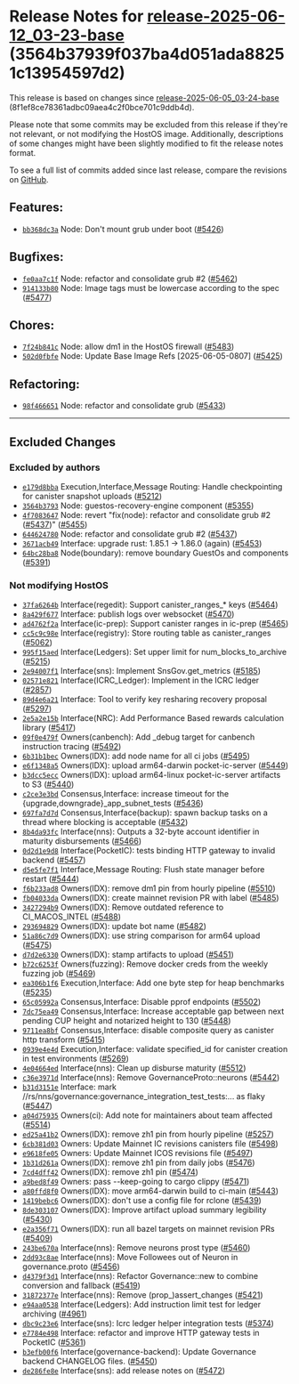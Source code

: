 Release Notes for [**release-2025-06-12\_03-23-base**](https://github.com/dfinity/ic/tree/release-2025-06-12_03-23-base) (3564b37939f037ba4d051ada88251c13954597d2)
===================================================================================================================================================================

This release is based on changes since [release-2025-06-05\_03-24-base](https://dashboard.internetcomputer.org/release/8f1ef8ce78361adbc09aea4c2f0bce701c9ddb4d) (8f1ef8ce78361adbc09aea4c2f0bce701c9ddb4d).

Please note that some commits may be excluded from this release if they're not relevant, or not modifying the HostOS image. Additionally, descriptions of some changes might have been slightly modified to fit the release notes format.

To see a full list of commits added since last release, compare the revisions on [GitHub](https://github.com/dfinity/ic/compare/release-2025-06-05_03-24-base...release-2025-06-12_03-23-base).

Features:
---------

* [`bb368dc3a`](https://github.com/dfinity/ic/commit/bb368dc3a) Node: Don't mount grub under boot ([#5426](https://github.com/dfinity/ic/pull/5426))

Bugfixes:
---------

* [`fe0aa7c1f`](https://github.com/dfinity/ic/commit/fe0aa7c1f) Node: refactor and consolidate grub #2 ([#5462](https://github.com/dfinity/ic/pull/5462))
* [`914133b80`](https://github.com/dfinity/ic/commit/914133b80) Node: Image tags must be lowercase according to the spec ([#5477](https://github.com/dfinity/ic/pull/5477))

Chores:
-------

* [`7f24b841c`](https://github.com/dfinity/ic/commit/7f24b841c) Node: allow dm1 in the HostOS firewall ([#5483](https://github.com/dfinity/ic/pull/5483))
* [`502d0fbfe`](https://github.com/dfinity/ic/commit/502d0fbfe) Node: Update Base Image Refs [2025-06-05-0807] ([#5425](https://github.com/dfinity/ic/pull/5425))

Refactoring:
------------

* [`98f466651`](https://github.com/dfinity/ic/commit/98f466651) Node: refactor and consolidate grub ([#5433](https://github.com/dfinity/ic/pull/5433))

------------------------------------------

## Excluded Changes

### Excluded by authors
* [`e179d8bba`](https://github.com/dfinity/ic/commit/e179d8bba) Execution,Interface,Message Routing: Handle checkpointing for canister snapshot uploads ([#5212](https://github.com/dfinity/ic/pull/5212))
* [`3564b3793`](https://github.com/dfinity/ic/commit/3564b3793) Node: guestos-recovery-engine component ([#5355](https://github.com/dfinity/ic/pull/5355))
* [`4f7083647`](https://github.com/dfinity/ic/commit/4f7083647) Node: revert "fix(node): refactor and consolidate grub #2 ([#5437](https://github.com/dfinity/ic/pull/5437))" ([#5455](https://github.com/dfinity/ic/pull/5455))
* [`644624780`](https://github.com/dfinity/ic/commit/644624780) Node: refactor and consolidate grub #2 ([#5437](https://github.com/dfinity/ic/pull/5437))
* [`3671acb49`](https://github.com/dfinity/ic/commit/3671acb49) Interface: upgrade rust: 1.85.1 -> 1.86.0 (again) ([#5453](https://github.com/dfinity/ic/pull/5453))
* [`64bc28ba8`](https://github.com/dfinity/ic/commit/64bc28ba8) Node(boundary): remove boundary GuestOs and components ([#5391](https://github.com/dfinity/ic/pull/5391))

### Not modifying HostOS
* [`37fa6264b`](https://github.com/dfinity/ic/commit/37fa6264b) Interface(regedit): Support canister\_ranges\_\* keys ([#5464](https://github.com/dfinity/ic/pull/5464))
* [`8a429f677`](https://github.com/dfinity/ic/commit/8a429f677) Interface: publish logs over websocket ([#5470](https://github.com/dfinity/ic/pull/5470))
* [`ad4762f2a`](https://github.com/dfinity/ic/commit/ad4762f2a) Interface(ic-prep): Support canister ranges in ic-prep ([#5465](https://github.com/dfinity/ic/pull/5465))
* [`cc5c9c98e`](https://github.com/dfinity/ic/commit/cc5c9c98e) Interface(registry): Store routing table as canister\_ranges ([#5062](https://github.com/dfinity/ic/pull/5062))
* [`995f15aed`](https://github.com/dfinity/ic/commit/995f15aed) Interface(Ledgers): Set upper limit for num\_blocks\_to\_archive ([#5215](https://github.com/dfinity/ic/pull/5215))
* [`2e94007f1`](https://github.com/dfinity/ic/commit/2e94007f1) Interface(sns): Implement SnsGov.get\_metrics ([#5185](https://github.com/dfinity/ic/pull/5185))
* [`02571e821`](https://github.com/dfinity/ic/commit/02571e821) Interface(ICRC\_Ledger): Implement in the ICRC ledger ([#2857](https://github.com/dfinity/ic/pull/2857))
* [`89d4e6a21`](https://github.com/dfinity/ic/commit/89d4e6a21) Interface: Tool to verify key resharing recovery proposal ([#5297](https://github.com/dfinity/ic/pull/5297))
* [`2e5a2e15b`](https://github.com/dfinity/ic/commit/2e5a2e15b) Interface(NRC): Add Performance Based rewards calculation library ([#5417](https://github.com/dfinity/ic/pull/5417))
* [`09f0e479f`](https://github.com/dfinity/ic/commit/09f0e479f) Owners(canbench): Add \_debug target for canbench instruction tracing ([#5492](https://github.com/dfinity/ic/pull/5492))
* [`6b31b1bec`](https://github.com/dfinity/ic/commit/6b31b1bec) Owners(IDX): add node name for all ci jobs ([#5495](https://github.com/dfinity/ic/pull/5495))
* [`e6f1348a5`](https://github.com/dfinity/ic/commit/e6f1348a5) Owners(IDX): upload arm64-darwin pocket-ic-server ([#5449](https://github.com/dfinity/ic/pull/5449))
* [`b3dcc5ecc`](https://github.com/dfinity/ic/commit/b3dcc5ecc) Owners(IDX): upload arm64-linux pocket-ic-server artifacts to S3 ([#5440](https://github.com/dfinity/ic/pull/5440))
* [`c2ce3e3bd`](https://github.com/dfinity/ic/commit/c2ce3e3bd) Consensus,Interface: increase timeout for the {upgrade,downgrade}\_app\_subnet\_tests ([#5436](https://github.com/dfinity/ic/pull/5436))
* [`697fa7d7d`](https://github.com/dfinity/ic/commit/697fa7d7d) Consensus,Interface(backup): spawn backup tasks on a thread where blocking is acceptable ([#5432](https://github.com/dfinity/ic/pull/5432))
* [`8b4da93fc`](https://github.com/dfinity/ic/commit/8b4da93fc) Interface(nns): Outputs a 32-byte account identifier in maturity disbursements ([#5466](https://github.com/dfinity/ic/pull/5466))
* [`0d2d1e9d8`](https://github.com/dfinity/ic/commit/0d2d1e9d8) Interface(PocketIC): tests binding HTTP gateway to invalid backend ([#5457](https://github.com/dfinity/ic/pull/5457))
* [`d5e5fe7f1`](https://github.com/dfinity/ic/commit/d5e5fe7f1) Interface,Message Routing: Flush state manager before restart ([#5444](https://github.com/dfinity/ic/pull/5444))
* [`f6b233ad8`](https://github.com/dfinity/ic/commit/f6b233ad8) Owners(IDX): remove dm1 pin from hourly pipeline ([#5510](https://github.com/dfinity/ic/pull/5510))
* [`fb04033da`](https://github.com/dfinity/ic/commit/fb04033da) Owners(IDX): create mainnet revision PR with label ([#5485](https://github.com/dfinity/ic/pull/5485))
* [`3427294b9`](https://github.com/dfinity/ic/commit/3427294b9) Owners(IDX): Remove outdated reference to CI\_MACOS\_INTEL ([#5488](https://github.com/dfinity/ic/pull/5488))
* [`293694829`](https://github.com/dfinity/ic/commit/293694829) Owners(IDX): update bot name ([#5482](https://github.com/dfinity/ic/pull/5482))
* [`51a86c7d9`](https://github.com/dfinity/ic/commit/51a86c7d9) Owners(IDX): use string comparison for arm64 upload ([#5475](https://github.com/dfinity/ic/pull/5475))
* [`d7d2e6330`](https://github.com/dfinity/ic/commit/d7d2e6330) Owners(IDX): stamp artifacts to upload ([#5451](https://github.com/dfinity/ic/pull/5451))
* [`b72c6253f`](https://github.com/dfinity/ic/commit/b72c6253f) Owners(fuzzing): Remove docker creds from the weekly fuzzing job ([#5469](https://github.com/dfinity/ic/pull/5469))
* [`ea306b1f6`](https://github.com/dfinity/ic/commit/ea306b1f6) Execution,Interface: Add one byte step for heap benchmarks ([#5235](https://github.com/dfinity/ic/pull/5235))
* [`65c05992a`](https://github.com/dfinity/ic/commit/65c05992a) Consensus,Interface: Disable pprof endpoints ([#5502](https://github.com/dfinity/ic/pull/5502))
* [`7dc75ea49`](https://github.com/dfinity/ic/commit/7dc75ea49) Consensus,Interface: Increase acceptable gap between next pending CUP height and notarized height to 130 ([#5448](https://github.com/dfinity/ic/pull/5448))
* [`9711ea8bf`](https://github.com/dfinity/ic/commit/9711ea8bf) Consensus,Interface: disable composite query as canister http transform ([#5415](https://github.com/dfinity/ic/pull/5415))
* [`0939e4e4d`](https://github.com/dfinity/ic/commit/0939e4e4d) Execution,Interface: validate specified\_id for canister creation in test environments ([#5269](https://github.com/dfinity/ic/pull/5269))
* [`4e04664ed`](https://github.com/dfinity/ic/commit/4e04664ed) Interface(nns): Clean up disburse maturity ([#5512](https://github.com/dfinity/ic/pull/5512))
* [`c36e3971d`](https://github.com/dfinity/ic/commit/c36e3971d) Interface(nns): Remove GovernanceProto::neurons ([#5442](https://github.com/dfinity/ic/pull/5442))
* [`b31d3151e`](https://github.com/dfinity/ic/commit/b31d3151e) Interface: mark //rs/nns/governance:governance\_integration\_test\_tests:... as flaky ([#5447](https://github.com/dfinity/ic/pull/5447))
* [`a04d75935`](https://github.com/dfinity/ic/commit/a04d75935) Owners(ci): Add note for maintainers about team affected ([#5514](https://github.com/dfinity/ic/pull/5514))
* [`ed25a41b2`](https://github.com/dfinity/ic/commit/ed25a41b2) Owners(IDX): remove zh1 pin from hourly pipeline ([#5257](https://github.com/dfinity/ic/pull/5257))
* [`6cb381d03`](https://github.com/dfinity/ic/commit/6cb381d03) Owners: Update Mainnet IC revisions canisters file ([#5498](https://github.com/dfinity/ic/pull/5498))
* [`e9618fe05`](https://github.com/dfinity/ic/commit/e9618fe05) Owners: Update Mainnet ICOS revisions file ([#5497](https://github.com/dfinity/ic/pull/5497))
* [`1b31d261a`](https://github.com/dfinity/ic/commit/1b31d261a) Owners(IDX): remove zh1 pin from daily jobs ([#5476](https://github.com/dfinity/ic/pull/5476))
* [`7cd4dff42`](https://github.com/dfinity/ic/commit/7cd4dff42) Owners(IDX): remove zh1 pin ([#5474](https://github.com/dfinity/ic/pull/5474))
* [`a9bed8f49`](https://github.com/dfinity/ic/commit/a9bed8f49) Owners: pass --keep-going to cargo clippy ([#5471](https://github.com/dfinity/ic/pull/5471))
* [`a80ffd8f0`](https://github.com/dfinity/ic/commit/a80ffd8f0) Owners(IDX): move arm64-darwin build to ci-main ([#5443](https://github.com/dfinity/ic/pull/5443))
* [`1419bebc6`](https://github.com/dfinity/ic/commit/1419bebc6) Owners(IDX): don't use a config file for rclone ([#5439](https://github.com/dfinity/ic/pull/5439))
* [`8de303107`](https://github.com/dfinity/ic/commit/8de303107) Owners(IDX): Improve artifact upload summary legibility ([#5430](https://github.com/dfinity/ic/pull/5430))
* [`e2a356f71`](https://github.com/dfinity/ic/commit/e2a356f71) Owners(IDX): run all bazel targets on mainnet revision PRs ([#5409](https://github.com/dfinity/ic/pull/5409))
* [`243be670a`](https://github.com/dfinity/ic/commit/243be670a) Interface(nns): Remove neurons prost type ([#5460](https://github.com/dfinity/ic/pull/5460))
* [`2dd93c8ae`](https://github.com/dfinity/ic/commit/2dd93c8ae) Interface(nns): Move Followees out of Neuron in governance.proto ([#5456](https://github.com/dfinity/ic/pull/5456))
* [`d4379f3d1`](https://github.com/dfinity/ic/commit/d4379f3d1) Interface(nns): Refactor Governance::new to combine conversion and fallback ([#5419](https://github.com/dfinity/ic/pull/5419))
* [`31872377e`](https://github.com/dfinity/ic/commit/31872377e) Interface(nns): Remove (prop\_)assert\_changes ([#5421](https://github.com/dfinity/ic/pull/5421))
* [`e94aa0538`](https://github.com/dfinity/ic/commit/e94aa0538) Interface(Ledgers): Add instruction limit test for ledger archiving ([#4961](https://github.com/dfinity/ic/pull/4961))
* [`dbc9c23e6`](https://github.com/dfinity/ic/commit/dbc9c23e6) Interface(sns): Icrc ledger helper integration tests ([#5374](https://github.com/dfinity/ic/pull/5374))
* [`e7784e498`](https://github.com/dfinity/ic/commit/e7784e498) Interface: refactor and improve HTTP gateway tests in PocketIC ([#5361](https://github.com/dfinity/ic/pull/5361))
* [`b3efb00f6`](https://github.com/dfinity/ic/commit/b3efb00f6) Interface(governance-backend): Update Governance backend CHANGELOG files. ([#5450](https://github.com/dfinity/ic/pull/5450))
* [`de286fe8e`](https://github.com/dfinity/ic/commit/de286fe8e) Interface(sns): add release notes on ([#5472](https://github.com/dfinity/ic/pull/5472))
